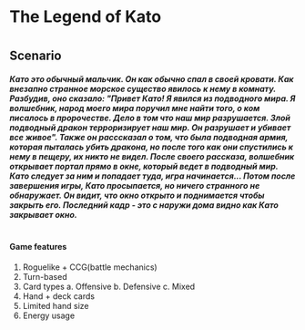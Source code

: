 # The Legend of Kato
#
#
#
#
## Scenario
##### *Като это обычный мальчик. Он как обычно спал в своей кровати. Как внезапно странное морское существо явилось к нему в комнату. Разбудив, оно сказало: "Привет Като! Я явился из подводного мира. Я волшебник, народ моего мира поручил мне найти того, о ком писалось в пророчестве. Дело в том что наш мир разрушается. Злой подводный дракон терроризирует наш мир. Он разрушает и убивает все живое". Также он расссказал о том, что была подводная армия, которая пыталась убить дракона, но после того как они спустились к нему в пещеру, их никто не видел. После своего рассказа, волшебник открывает портал прямо в окне, который ведет в подводный мир. Като следует за ним и попадает туда, игра начинается... Потом после завершения игры, Като просыпается, но ничего странного не обнаружает. Он видит, что окно открыто и поднимается чтобы закрыть его. Последний кадр - это с наружи дома видно как Като закрывает окно.*
#
#
#
#


#### Game features
1. Roguelike + CCG(battle mechanics)
2. Turn-based
3. Card types
    a. Offensive
    b. Defensive
    c. Mixed
4. Hand + deck cards
5. Limited hand size
6. Energy usage
